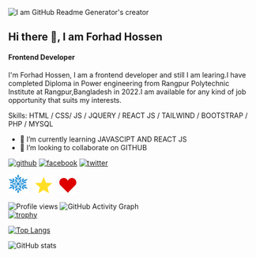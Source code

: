 ![I am GitHub Readme Generator's creator](https://scontent.fdac14-1.fna.fbcdn.net/v/t39.30808-6/312274476_3405366329788663_2818545194345073466_n.jpg?_nc_cat=103&ccb=1-7&_nc_sid=19026a&_nc_eui2=AeE5KeC6Oc1XiPa0_1lR32qHthL3QExr8tW2EvdATGvy1Qnmxk8hIZZj2W5KEs_4vnHksRQmfBSEwIuc5CqkMYtp&_nc_ohc=VLfNKU0gibkAX-B5U9_&_nc_pt=1&_nc_ht=scontent.fdac14-1.fna&oh=00_AfD4U90w92Y3u9KA2ubTLLGVfx2CpxCfVNPNLc6xkqx5Pw&oe=638D3ABC)
## Hi there 👋, I am Forhad Hossen
#### Frontend Developer


I'm Forhad Hossen, I am a frontend developer and still I am learing.I have completed Diploma in Power engineering from Rangpur Polytechnic Institute at Rangpur,Bangladesh in 2022.I am available for any kind of job opportunity that suits my interests.


Skills: HTML / CSS/  JS / JQUERY / REACT JS /  TAILWIND / BOOTSTRAP / PHP / MYSQL 


- 🌱 I’m currently learning JAVASCIPT AND REACT JS 
- 👯 I’m looking to collaborate on GITHUB 


[<img src='https://cdn.jsdelivr.net/npm/simple-icons@3.0.1/icons/github.svg' alt='github' height='40'>](https://github.com/Forhad832)  [<img src='https://cdn.jsdelivr.net/npm/simple-icons@3.0.1/icons/facebook.svg' alt='facebook' height='40'>](https://www.facebook.com/Forhad9034)  [<img src='https://cdn.jsdelivr.net/npm/simple-icons@3.0.1/icons/twitter.svg' alt='twitter' height='40'>](https://twitter.com/Forhad9034)  

<a href='https://archiveprogram.github.com/'><img src='https://raw.githubusercontent.com/acervenky/animated-github-badges/master/assets/acbadge.gif' width='40' height='40'></a> <a href='https://stars.github.com/'><img src='https://raw.githubusercontent.com/acervenky/animated-github-badges/master/assets/starbadge.gif' width='35' height='35'></a> <a href='https://docs.github.com/en/github/supporting-the-open-source-community-with-github-sponsors'><img src='https://raw.githubusercontent.com/acervenky/animated-github-badges/master/assets/sponsorbadge.gif' width='35' height='35'></a> 

 
![Profile views](https://gpvc.arturio.dev/Forhad832) 
![GitHub Activity Graph](https://activity-graph.herokuapp.com/graph?username=Forhad832)  
[![trophy](https://github-profile-trophy.vercel.app/?username=Forhad832)](https://github.com/ryo-ma/github-profile-trophy)

[![Top Langs](https://github-readme-stats.vercel.app/api/top-langs/?username=Forhad832)](https://github.com/anuraghazra/github-readme-stats)

![GitHub stats](https://github-readme-stats.vercel.app/api?username=Forhad832&show_icons=true) 
 
